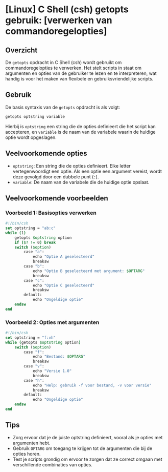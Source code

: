 # [Linux] C Shell (csh) getopts gebruik: [verwerken van commandoregelopties]

## Overzicht
De `getopts` opdracht in C Shell (csh) wordt gebruikt om commandoregelopties te verwerken. Het stelt scripts in staat om argumenten en opties van de gebruiker te lezen en te interpreteren, wat handig is voor het maken van flexibele en gebruiksvriendelijke scripts.

## Gebruik
De basis syntaxis van de `getopts` opdracht is als volgt:

```csh
getopts optstring variable
```

Hierbij is `optstring` een string die de opties definieert die het script kan accepteren, en `variable` is de naam van de variabele waarin de huidige optie wordt opgeslagen.

## Veelvoorkomende opties
- `optstring`: Een string die de opties definieert. Elke letter vertegenwoordigt een optie. Als een optie een argument vereist, wordt deze gevolgd door een dubbele punt (`:`).
- `variable`: De naam van de variabele die de huidige optie opslaat.

## Veelvoorkomende voorbeelden

### Voorbeeld 1: Basisopties verwerken
```csh
#!/bin/csh
set optstring = "ab:c"
while (1)
    getopts $optstring option
    if ($? != 0) break
    switch ($option)
        case "a":
            echo "Optie A geselecteerd"
            breaksw
        case "b":
            echo "Optie B geselecteerd met argument: $OPTARG"
            breaksw
        case "c":
            echo "Optie C geselecteerd"
            breaksw
        default:
            echo "Ongeldige optie"
    endsw
end
```

### Voorbeeld 2: Opties met argumenten
```csh
#!/bin/csh
set optstring = "f:vh"
while (getopts $optstring option)
    switch ($option)
        case "f":
            echo "Bestand: $OPTARG"
            breaksw
        case "v":
            echo "Versie 1.0"
            breaksw
        case "h":
            echo "Help: gebruik -f voor bestand, -v voor versie"
            breaksw
        default:
            echo "Ongeldige optie"
    endsw
end
```

## Tips
- Zorg ervoor dat je de juiste optstring definieert, vooral als je opties met argumenten hebt.
- Gebruik `OPTARG` om toegang te krijgen tot de argumenten die bij de opties horen.
- Test je scripts grondig om ervoor te zorgen dat ze correct omgaan met verschillende combinaties van opties.